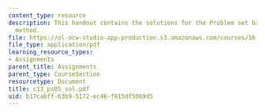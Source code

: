 ```yaml
---
content_type: resource
description: This handout contains the solutions for the Problem set based on iteration
  method.
file: https://ol-ocw-studio-app-production.s3.amazonaws.com/courses/16-01-unified-engineering-i-ii-iii-iv-fall-2005-spring-2006/b17cabff63b95172ec46f915df5069d5_c13_ps05_sol.pdf
file_type: application/pdf
learning_resource_types:
- Assignments
parent_title: Assignments
parent_type: CourseSection
resourcetype: Document
title: c13_ps05_sol.pdf
uid: b17cabff-63b9-5172-ec46-f915df5069d5
---
```

